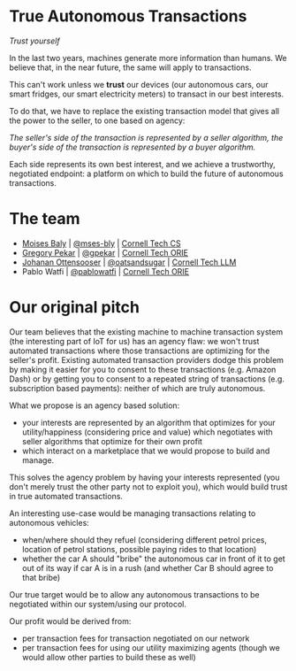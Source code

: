 # True Autonomous Transactions
*Trust yourself*

In the last two years, machines generate more information than humans. We believe that, in the near future, the same will apply to transactions.

This can't work unless we **trust** our devices (our autonomous cars, our smart fridges, our smart electricity meters) to transact in our best interests.

To do that, we have to replace the existing transaction model that gives all the power to the seller, to one based on agency:

*The seller's side of the transaction is represented by a seller algorithm, the buyer's side of the transaction is represented by a buyer algorithm.*

Each side represents its own best interest, and we achieve a trustworthy, negotiated endpoint: a platform on which to build the future of autonomous transactions.


# The team

- [Moises Baly](https://www.linkedin.com/in/moises-baly-1a758362) | [@mses-bly](https://github.com/mses-bly) | [Cornell Tech CS](https://tech.cornell.edu/programs/masters-programs/master-in-computer-science)
- [Gregory Pekar](https://www.linkedin.com/in/gpekar) | [@gpekar](https://github.com//gpekar) | [Cornell Tech ORIE](https://tech.cornell.edu/programs/masters-programs/master-in-operations-research-and-information-engineering)
- [Johanan Ottensooser](https://www.linkedin.com/in/jottensooser) | [@oatsandsugar](https://github.com/oatsandsugar) | [Cornell Tech LLM](https://tech.cornell.edu/programs/masters-programs/master-of-laws-llm) 
- Pablo Watfi | [@pablowatfi](https://github.com/pablowatfi) | [Cornell Tech ORIE](https://tech.cornell.edu/programs/masters-programs/master-in-operations-research-and-information-engineering)

# Our original pitch

Our team believes that the existing machine to machine transaction system (the interesting part of IoT for us) has an agency flaw: we won't trust automated transactions where those transactions are optimizing for the seller's profit. Existing automated transaction providers dodge this problem by making it easier for you to consent to these transactions (e.g. Amazon Dash) or by getting you to consent to a repeated string of transactions (e.g. subscription based payments): neither of which are truly autonomous.

What we propose is an agency based solution:
- your interests are represented by an algorithm that optimizes for your utility/happiness (considering price and value) which negotiates with seller algorithms that optimize for their own profit
- which interact on a marketplace that we would propose to build and manage.

This solves the agency problem by having your interests represented (you don't merely trust the other party not to exploit you), which would build trust in true automated transactions.

An interesting use-case would be managing transactions relating to autonomous vehicles:
- when/where should they refuel (considering different petrol prices, location of petrol stations, possible paying rides to that location)
- whether the car A should "bribe" the autonomous car in front of it to get out of its way if car A is in a rush (and whether Car B should agree to that bribe)

Our true target would be to allow any autonomous transactions to be negotiated within our system/using our protocol.

Our profit would be derived from:
- per transaction fees for transaction negotiated on our network
- per transaction fees for using our utility maximizing agents (though we would allow other parties to build these as well)
